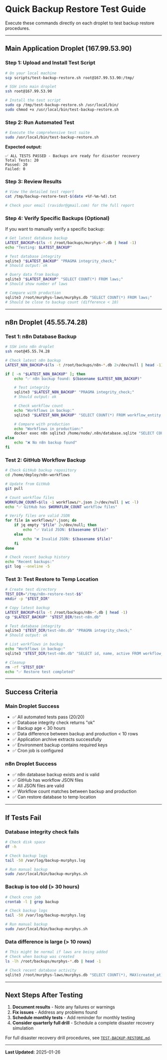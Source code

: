 # Quick Backup Restore Test Guide

Execute these commands directly on each droplet to test backup restore procedures.

---

## Main Application Droplet (167.99.53.90)

### Step 1: Upload and Install Test Script

```bash
# On your local machine
scp scripts/test-backup-restore.sh root@167.99.53.90:/tmp/

# SSH into main droplet
ssh root@167.99.53.90

# Install the test script
sudo cp /tmp/test-backup-restore.sh /usr/local/bin/
sudo chmod +x /usr/local/bin/test-backup-restore.sh
```

### Step 2: Run Automated Test

```bash
# Execute the comprehensive test suite
sudo /usr/local/bin/test-backup-restore.sh
```

**Expected output:**
```
✅ ALL TESTS PASSED - Backups are ready for disaster recovery
Total Tests: 20
Passed: 20
Failed: 0
```

### Step 3: Review Results

```bash
# View the detailed test report
cat /tmp/backup-restore-test-$(date +%Y-%m-%d).txt

# Check your email (ravidor@gmail.com) for the full report
```

### Step 4: Verify Specific Backups (Optional)

If you want to manually verify a specific backup:

```bash
# Get latest database backup
LATEST_BACKUP=$(ls -t /root/backups/murphys-*.db | head -1)
echo "Testing: $LATEST_BACKUP"

# Test database integrity
sqlite3 "$LATEST_BACKUP" "PRAGMA integrity_check;"
# Should output: ok

# Query data from backup
sqlite3 "$LATEST_BACKUP" "SELECT COUNT(*) FROM laws;"
# Should show number of laws

# Compare with production
sqlite3 /root/murphys-laws/murphys.db "SELECT COUNT(*) FROM laws;"
# Should be close to backup count (difference < 10)
```

---

## n8n Droplet (45.55.74.28)

### Test 1: n8n Database Backup

```bash
# SSH into n8n droplet
ssh root@45.55.74.28

# Check latest n8n backup
LATEST_N8N_BACKUP=$(ls -t /root/backups/n8n-*.db 2>/dev/null | head -1)

if [ -n "$LATEST_N8N_BACKUP" ]; then
    echo "✅ n8n backup found: $(basename $LATEST_N8N_BACKUP)"

    # Test integrity
    sqlite3 "$LATEST_N8N_BACKUP" "PRAGMA integrity_check;"
    # Should output: ok

    # Check workflow count
    echo "Workflows in backup:"
    sqlite3 "$LATEST_N8N_BACKUP" "SELECT COUNT(*) FROM workflow_entity;"

    # Compare with production
    echo "Workflows in production:"
    docker exec n8n sqlite3 /home/node/.n8n/database.sqlite "SELECT COUNT(*) FROM workflow_entity;"
else
    echo "❌ No n8n backup found"
fi
```

### Test 2: GitHub Workflow Backup

```bash
# Check GitHub backup repository
cd /home/deploy/n8n-workflows

# Update from GitHub
git pull

# Count workflow files
WORKFLOW_COUNT=$(ls -1 workflows/*.json 2>/dev/null | wc -l)
echo "✅ GitHub has $WORKFLOW_COUNT workflow files"

# Verify files are valid JSON
for file in workflows/*.json; do
    if jq empty "$file" 2>/dev/null; then
        echo "✅ Valid JSON: $(basename $file)"
    else
        echo "❌ Invalid JSON: $(basename $file)"
    fi
done

# Check recent backup history
echo "Recent backups:"
git log --oneline -5
```

### Test 3: Test Restore to Temp Location

```bash
# Create test directory
TEST_DIR="/tmp/n8n-restore-test-$$"
mkdir -p "$TEST_DIR"

# Copy latest backup
LATEST_BACKUP=$(ls -t /root/backups/n8n-*.db | head -1)
cp "$LATEST_BACKUP" "$TEST_DIR/test-n8n.db"

# Test database integrity
sqlite3 "$TEST_DIR/test-n8n.db" "PRAGMA integrity_check;"
# Should output: ok

# List workflows in backup
echo "Workflows in backup:"
sqlite3 "$TEST_DIR/test-n8n.db" "SELECT id, name, active FROM workflow_entity;" | head -10

# Cleanup
rm -rf "$TEST_DIR"
echo "✅ Restore test completed"
```

---

## Success Criteria

### Main Droplet Success
- ✅ All automated tests pass (20/20)
- ✅ Database integrity check returns "ok"
- ✅ Backup age < 30 hours
- ✅ Data difference between backup and production < 10 rows
- ✅ Application archive extracts successfully
- ✅ Environment backup contains required keys
- ✅ Cron job is configured

### n8n Droplet Success
- ✅ n8n database backup exists and is valid
- ✅ GitHub has workflow JSON files
- ✅ All JSON files are valid
- ✅ Workflow count matches between backup and production
- ✅ Can restore database to temp location

---

## If Tests Fail

### Database integrity check fails
```bash
# Check disk space
df -h

# Check backup logs
tail -50 /var/log/backup-murphys.log

# Run manual backup
sudo /usr/local/bin/backup-murphys.sh
```

### Backup is too old (> 30 hours)
```bash
# Check cron job
crontab -l | grep backup

# Check backup logs
tail -50 /var/log/backup-murphys.log

# Run manual backup
sudo /usr/local/bin/backup-murphys.sh
```

### Data difference is large (> 10 rows)
```bash
# This might be normal if laws are being added
# Check when backup was created
ls -lh /root/backups/murphys-*.db | head -1

# Check recent database activity
sqlite3 /root/murphys-laws/murphys.db "SELECT COUNT(*), MAX(created_at) FROM laws;"
```

---

## Next Steps After Testing

1. **Document results** - Note any failures or warnings
2. **Fix issues** - Address any problems found
3. **Schedule monthly tests** - Add reminder for monthly testing
4. **Consider quarterly full drill** - Schedule a complete disaster recovery simulation

For full disaster recovery drill procedures, see [`TEST-BACKUP-RESTORE.md`](./TEST-BACKUP-RESTORE.md).

---

**Last Updated:** 2025-01-26
